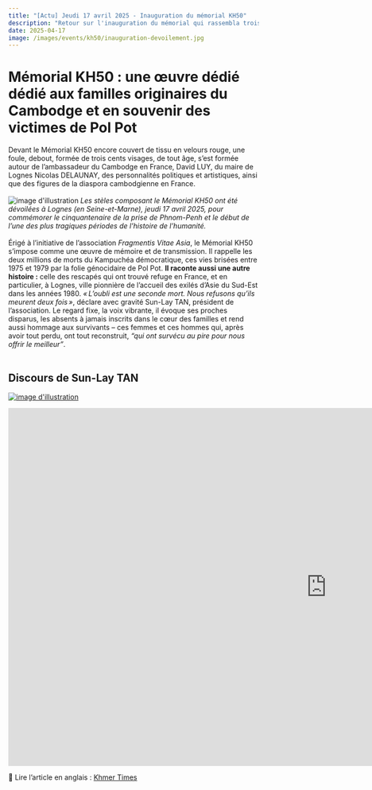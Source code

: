 ```yaml
---
title: "[Actu] Jeudi 17 avril 2025 - Inauguration du mémorial KH50"
description: "Retour sur l'inauguration du mémorial qui rassembla trois cents personnes à Lognes"
date: 2025-04-17
image: /images/events/kh50/inauguration-devoilement.jpg
---
```

# Mémorial KH50 : une œuvre dédié dédié aux familles originaires du Cambodge et en souvenir des victimes de Pol Pot

Devant le Mémorial KH50 encore couvert de tissu en velours rouge, une foule, debout, formée de trois cents visages, de tout âge, s’est formée autour de l’ambassadeur du Cambodge en France, David LUY, du maire de Lognes Nicolas DELAUNAY, des personnalités politiques et artistiques, ainsi que des figures de la diaspora cambodgienne en France.
<br><br>
![image d'illustration](/images/events/kh50/inauguration-devoilement.jpg)
_Les stèles composant le Mémorial KH50 ont été dévoilées à Lognes (en Seine-et-Marne),  jeudi 17 avril 2025, pour commémorer le cinquantenaire de la prise de Phnom-Penh et le début de l’une des plus tragiques périodes de l’histoire de l’humanité._
<br><br>
Érigé à l’initiative de l’association _Fragmentis Vitae Asia_, le Mémorial KH50 s’impose comme une œuvre de mémoire et de transmission. Il rappelle les deux millions de morts du Kampuchéa démocratique, ces vies brisées entre 1975 et 1979 par la folie génocidaire de Pol Pot. **Il raconte aussi une autre histoire :** celle des rescapés qui ont trouvé refuge en France, et en particulier, à Lognes, ville pionnière de l’accueil des exilés d’Asie du Sud-Est dans les années 1980. _« L’oubli est une seconde mort. Nous refusons qu’ils meurent deux fois »_, déclare avec gravité Sun-Lay TAN, président de l’association. Le regard fixe, la voix vibrante, il évoque ses proches disparus, les absents à jamais inscrits dans le cœur des familles et rend aussi hommage aux survivants – ces femmes et ces hommes qui, après avoir tout perdu, ont tout reconstruit, _“qui ont survécu au pire pour nous offrir le meilleur”_.
<br><br>

## Discours de Sun-Lay TAN 

[![image d'illustration](/images/events/kh50/inauguration-discours-slt.JPG)](https://youtu.be/mA8bvEZmCPM?si=pyv3a2ZH0aekmGgn)

<iframe width="1280" height="720" src="https://www.youtube.com/embed/mA8bvEZmCPM?si=pyv3a2ZH0aekmGgn" frameborder="0" allow="accelerometer; autoplay; clipboard-write; encrypted-media; gyroscope; picture-in-picture" allowfullscreen></iframe>

🔎 Lire l’article en anglais : [Khmer Times](https://www.khmertimeskh.com/501630314/eccc-fragmentis-vitae-asia-sign-mou-on-legacy-preservation/)
<br><br>
